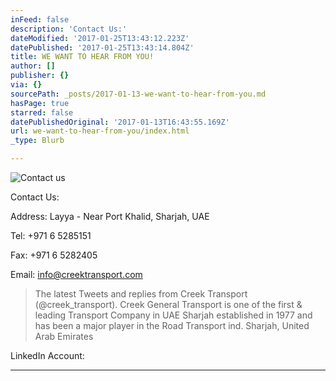```yaml
---
inFeed: false
description: 'Contact Us:'
dateModified: '2017-01-25T13:43:12.223Z'
datePublished: '2017-01-25T13:43:14.804Z'
title: WE WANT TO HEAR FROM YOU!
author: []
publisher: {}
via: {}
sourcePath: _posts/2017-01-13-we-want-to-hear-from-you.md
hasPage: true
starred: false
datePublishedOriginal: '2017-01-13T16:43:55.169Z'
url: we-want-to-hear-from-you/index.html
_type: Blurb

---
```

![Contact us](https://the-grid-user-content.s3-us-west-2.amazonaws.com/9c985531-2c36-44f8-95c8-fda5d9defa77.jpg)

Contact Us:

Address: Layya - Near Port Khalid, Sharjah, UAE

Tel: +971 6 5285151

Fax: +971 6 5282405

Email: info@creektransport.com

> The latest Tweets and replies from Creek Transport (@creek\_transport). Creek General Transport is one of the first & leading Transport Company in UAE Sharjah established in 1977 and has been a major player in the Road Transport ind. Sharjah, United Arab Emirates

LinkedIn Account:

---